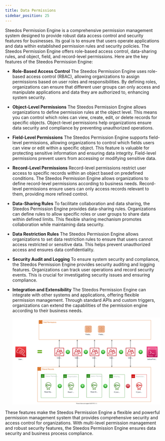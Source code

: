 ```yaml
---
title: Data Permissions
sidebar_position: 25
---
```


Steedos Permission Engine is a comprehensive permission management system designed to provide robust data access control and security features for businesses. Its goal is to ensure that users operate applications and data within established permission rules and security policies. The Steedos Permission Engine offers role-based access control, data-sharing rules, and object, field, and record-level permissions. Here are the key features of the Steedos Permission Engine:

- **Role-Based Access Control**
  The Steedos Permission Engine uses role-based access control (RBAC), allowing organizations to assign permissions based on user roles and responsibilities. By defining roles, organizations can ensure that different user groups can only access and manipulate applications and data they are authorized to, enhancing system security.

- **Object-Level Permissions**
  The Steedos Permission Engine allows organizations to define permission rules at the object level. This means you can control which roles can view, create, edit, or delete records for specific objects. Object-level permissions help organizations ensure data security and compliance by preventing unauthorized operations.

- **Field-Level Permissions**
  The Steedos Permission Engine supports field-level permissions, allowing organizations to control which fields users can view or edit within a specific object. This feature is valuable for protecting sensitive information and ensuring data integrity. Field-level permissions prevent users from accessing or modifying sensitive data.

- **Record-Level Permissions**
  Record-level permissions restrict user access to specific records within an object based on predefined conditions. The Steedos Permission Engine allows organizations to define record-level permissions according to business needs. Record-level permissions ensure users can only access records relevant to them, providing more refined control.

- **Data-Sharing Rules**
  To facilitate collaboration and data sharing, the Steedos Permission Engine provides data-sharing rules. Organizations can define rules to allow specific roles or user groups to share data within defined limits. This flexible sharing mechanism promotes collaboration while maintaining data security.

- **Data Restriction Rules**
  The Steedos Permission Engine allows organizations to set data restriction rules to ensure that users cannot access restricted or sensitive data. This helps prevent unauthorized access and ensures data confidentiality.

- **Security Audit and Logging**
  To ensure system security and compliance, the Steedos Permission Engine provides security auditing and logging features. Organizations can track user operations and record security events. This is crucial for investigating security issues and ensuring compliance.

- **Integration and Extensibility**
  The Steedos Permission Engine can integrate with other systems and applications, offering flexible permission management. Through standard APIs and custom triggers, organizations can extend the capabilities of the permission engine according to their business needs.

  ![权限概览.svg](./snapshot/permission/权限概览.svg)
  
These features make the Steedos Permission Engine a flexible and powerful permission management system that provides comprehensive security and access control for organizations. With multi-level permission management and robust security features, the Steedos Permission Engine ensures data security and business process compliance.